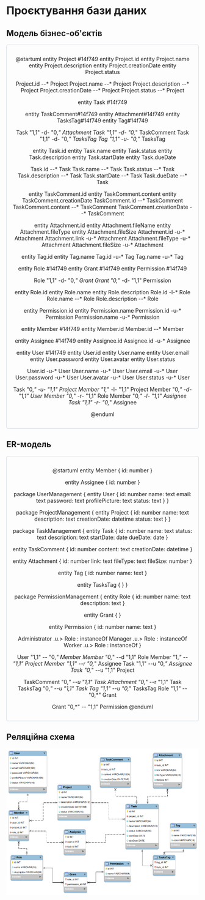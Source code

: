 # Проєктування бази даних

## Модель бізнес-об'єктів

<center style="
   border-radius:4px;
   border: 1px solid #cfd7e6;
   box-shadow: 0 1px 3px 0 rgba(89,105,129,.05), 0 1px 1px 0 rgba(0,0,0,.025);
   padding: 1em;"
>

@startuml
entity Project #14f749
entity Project.id
entity Project.name
entity Project.description
entity Project.creationDate
entity Project.status

Project.id --* Project
Project.name --* Project
Project.description --* Project
Project.creationDate --* Project
Project.status --* Project



entity Task #14f749

entity TaskComment#14f749
entity Attachment#14f749
entity TasksTag#14f749
entity Tag#14f749

Task "1,1" -d- "0,*" Attachment
Task "1,1" -d- "0,*" TaskComment
Task "1,1" -d- "0,*" TasksTag
Tag "1,1" -u- "0,*" TasksTag

entity Task.id
entity Task.name
entity Task.status
entity Task.description
entity Task.startDate
entity Task.dueDate

Task.id --* Task
Task.name --* Task
Task.status --* Task
Task.description --* Task
Task.startDate --* Task
Task.dueDate --* Task

entity TaskComment.id
entity TaskComment.content
entity TaskComment.creationDate
TaskComment.id --* TaskComment
TaskComment.content --* TaskComment
TaskComment.creationDate --* TaskComment

entity Attachment.id
entity Attachment.fileName
entity Attachment.fileType
entity Attachment.fileSize
Attachment.id -u-* Attachment
Attachment.link -u-* Attachment
Attachment.fileType -u-* Attachment
Attachment.fileSize -u-* Attachment

entity Tag.id
entity Tag.name
Tag.id -u-* Tag
Tag.name -u-* Tag



entity Role #14f749
entity Grant #14f749
entity Permission #14f749

Role "1,1" -d- "0,*" Grant
Grant "0,*" -d- "1,1" Permission

entity Role.id
entity Role.name
entity Role.description
Role.id -l-* Role
Role.name --* Role
Role.description --* Role

entity Permission.id
entity Permission.name
Permission.id -u-* Permission
Permission.name -u-* Permission



entity Member #14f749
entity Member.id
Member.id --* Member



entity Assignee #14f749
entity Assignee.id
Assignee.id -u-* Assignee



entity User #14f749
entity User.id
entity User.name
entity User.email
entity User.password
entity User.avatar
entity User.status

User.id -u-* User
User.name -u-* User
User.email -u-* User
User.password -u-* User
User.avatar -u-* User
User.status -u-* User



Task "0,*" -u- "1,1" Project
Member "1,*" -l- "1,1" Project
Member "0,*" -d- "1,1" User
Member "0,*" -r- "1,1" Role
Member "0,*" -l- "1,1" Assignee
Task "1,1" -r- "0,*" Assignee

@enduml

</center>

## ER-модель

<center style="
   border-radius:4px;
   border: 1px solid #cfd7e6;
   box-shadow: 0 1px 3px 0 rgba(89,105,129,.05), 0 1px 1px 0 rgba(0,0,0,.025);
   padding: 1em;"
>

@startuml
entity Member {
    id: number
  }

  entity Assignee {
    id: number
  }

package UserManagement {
  entity User {
    id: number
    name: text
    email: text
    password: text
    profilePicture: text
    status: text
  }
}

package ProjectManagement {
  entity Project {
    id: number
    name: text
    description: text
    creationDate: datetime
    status: text
  }
}

package TaskManagement {
  entity Task {
    id: number
    name: text
    status: text
    description: text
    startDate: date
    dueDate: date
  }

  entity TaskComment {
    id: number
    content: text
    creationDate: datetime
  }

  entity Attachment {
    id: number
    link: text
    fileType: text
    fileSize: number
  }

  entity Tag {
    id: number
    name: text
  }

  entity TasksTag {
  }
}

package PermissionManagement {
  entity Role {
    id: number
    name: text
    description: text
  }

  entity Grant {
  }

  entity Permission {
    id: number
    name: text
  }

  Administrator .u.> Role : instanceOf
  Manager .u.> Role : instanceOf
  Worker .u.> Role : instanceOf
}


User "1,1" -- "0,*" Member
Member "0,*" --d "1,1" Role
Member "1,*" -- "1,1" Project
Member "1,1" --r "0,*" Assignee
Task "1,1" --u "0,*" Assignee
Task "0,*" --u "1,1" Project

TaskComment "0,*" --u "1,1" Task
Attachment "0,*" --r "1,1" Task
TasksTag "0,*" --u "1,1" Task
Tag "1,1" --u "0,*" TasksTag
Role "1,1" -- "0,*" Grant

Grant "0,*" -- "1,1" Permission
@enduml

</center> 

## Реляційна схема

![Реляційна схема](./relational-schema-ProMan.png)
